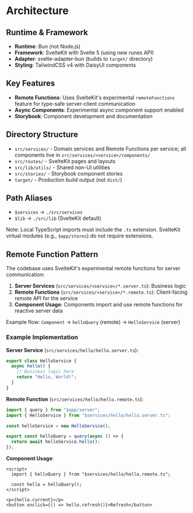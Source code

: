 # Architecture

## Runtime & Framework

- **Runtime**: Bun (not Node.js)
- **Framework**: SvelteKit with Svelte 5 (using new runes API)
- **Adapter**: svelte-adapter-bun (builds to `target/` directory)
- **Styling**: TailwindCSS v4 with DaisyUI components

## Key Features

- **Remote Functions**: Uses SvelteKit's experimental `remoteFunctions` feature for type-safe server-client communication
- **Async Components**: Experimental async component support enabled
- **Storybook**: Component development and documentation

## Directory Structure

- `src/services/` - Domain services and Remote Functions per service; all components live in `src/services/<service>/components/`
- `src/routes/` - SvelteKit pages and layouts
- `src/lib/utils/` - Shared non-UI utilities
- `src/stories/` - Storybook component stories
- `target/` - Production build output (not `dist/`)

## Path Aliases

- `$services` → `./src/services`
- `$lib` → `./src/lib` (SvelteKit default)

Note: Local TypeScript imports must include the `.ts` extension. SvelteKit virtual modules (e.g., `$app/stores`) do not require extensions.

## Remote Function Pattern

The codebase uses SvelteKit's experimental remote functions for server communication:

1. **Server Services** (`src/services/<service>/*.server.ts`): Business logic
2. **Remote Functions** (`src/services/<service>/*.remote.ts`): Client-facing remote API for the service
3. **Component Usage**: Components import and use remote functions for reactive server data

Example flow: `Component` → `helloQuery` (remote) → `HelloService` (server)

### Example Implementation

**Server Service** (`src/services/hello/hello.server.ts`):

```typescript
export class HelloService {
  async hello() {
    // Business logic here
    return "Hello, World!";
  }
}
```

**Remote Function** (`src/services/hello/hello.remote.ts`):

```typescript
import { query } from "$app/server";
import { HelloService } from "$services/hello/hello.server.ts";

const helloService = new HelloService();

export const helloQuery = query(async () => {
  return await helloService.hello();
});
```

**Component Usage**:

```svelte
<script>
  import { helloQuery } from "$services/hello/hello.remote.ts";

  const hello = helloQuery();
</script>

<p>{hello.current}</p>
<button onclick={() => hello.refresh()}>Refresh</button>
```
